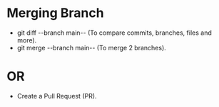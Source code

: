 # Merging Branch
- git diff --branch main-- (To compare commits, branches, files and more).
- git merge --branch main-- (To merge 2 branches).
 # OR
- Create a Pull Request (PR).
